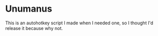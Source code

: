 # Unumanus
This is an autohotkey script I made when I needed one, so I thought I'd release it because why not.
